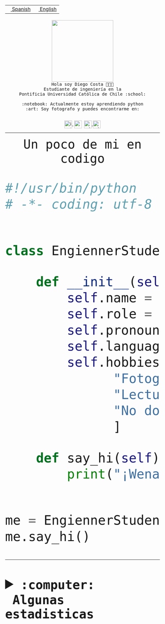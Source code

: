 <table border="0"  align="right">
 <tr><td><a href="README.md"><img src="https://upload.wikimedia.org/wikipedia/commons/thumb/8/89/Bandera_de_Espa%C3%B1a.svg/1200px-Bandera_de_Espa%C3%B1a.svg.png" height="10"> Spanish</a></td>
 <td><a href="README.en.md"><img src="https://upload.wikimedia.org/wikipedia/commons/a/a4/Flag_of_the_United_States.svg" height="10"> English</a></td></tr>
</table><br><br><br>


<p align="center">
  <img src="https://github.com/diegocostares/diegocostares/blob/main/Images/aaa2.gif?raw=true" height="200px">
  <br><samp>
    Hola soy Diego Costa 👨🏻‍💻<br>
    Estudiante de ingeniería en la <br>
    Pontificia Universidad Católica de Chile :school:<br>
  <br>
    :notebook: Actualmente estoy aprendiendo python <br>
    :art: Soy fotografo y puedes encontrarme en: <br>
  <br></samp>
  
</p>

<p align="center">
   <a href="https://instagram.com/diegocosta_no" target="blank">
    <img 
    align="center" src="https://cdn.jsdelivr.net/npm/simple-icons@3.0.1/icons/instagram.svg" alt="instagram" height="25px" width="25px" />
  </a>
  <a style="border: 3px solid; color: white;"href="https://t.me/diegocosta_no" target="blank">
  <img
  align="center" alt="Telegram" width="25px" src="https://icons-for-free.com/iconfiles/png/512/Telegram-1324888767380505522.png" />
</a>
<a href="https://api.whatsapp.com/send?phone=56971897835&text=Hola!" target="blank">
  <img
  align="center" alt="wtsp" width="25px" src="https://img.icons8.com/pastel-glyph/2x/whatsapp--v2.png" />
</a>
<a href="https://www.linkedin.com/in/diego-costa-786249213/" target="blank">
  <img
  align="center" alt="wtsp" width="25px" src="https://img.icons8.com/metro/452/linkedin.png" />
</a>

  </a>
</p>

---


<p align="center"><font size="25"><samp>Un poco de mi en codigo</samp></front></p>


```python
#!/usr/bin/python
# -*- coding: utf-8 -*-


class EngiennerStudent:

    def __init__(self):
        self.name = "Diego Costa"
        self.role = "Estudiante"
        self.pronouns = "he/him"
        self.language_spoken = ["es_CL", "en_US"]
        self.hobbies = [
              "Fotografia",
              "Lectura",
              "No dormir",
              ]

    def say_hi(self):
        print("¡Wena mundo!")


me = EngiennerStudent()
me.say_hi()
```
---
<details>
  <summary><b><samp>:computer: &nbsp;Algunas estadisticas</samp></b></summary>
  <br/></p>

<!--START_SECTION:waka-->
![Code Time](http://img.shields.io/badge/Code%20Time-722%20hrs%208%20mins-blue)

**Soy nocturno 🦉** 

```text
🌞 Mañana     7 commits      ░░░░░░░░░░░░░░░░░░░░░░░░░   1.15% 
🌆 Día        194 commits    ████████░░░░░░░░░░░░░░░░░   31.91% 
🌃 Tarde      241 commits    ██████████░░░░░░░░░░░░░░░   39.64% 
🌙 Noche      166 commits    ██████░░░░░░░░░░░░░░░░░░░   27.3%

```
📅 **Soy más productivo los Miércoles** 

```text
Lunes        70 commits     ███░░░░░░░░░░░░░░░░░░░░░░   11.51% 
Martes       74 commits     ███░░░░░░░░░░░░░░░░░░░░░░   12.17% 
Miércoles    134 commits    █████░░░░░░░░░░░░░░░░░░░░   22.04% 
Jueves       74 commits     ███░░░░░░░░░░░░░░░░░░░░░░   12.17% 
Viernes      59 commits     ██░░░░░░░░░░░░░░░░░░░░░░░   9.7% 
Sábado       91 commits     ███░░░░░░░░░░░░░░░░░░░░░░   14.97% 
Domingo      106 commits    ████░░░░░░░░░░░░░░░░░░░░░   17.43%

```


📊 **Esta semana me dediqué a** 

```text
🐱‍💻 Proyectos: 
TemPlatex                2 hrs 5 mins        ████████████░░░░░░░░░░░░░   48.27% 
TempLex                  1 hr 12 mins        ███████░░░░░░░░░░░░░░░░░░   27.96% 
latex-templates          31 mins             ███░░░░░░░░░░░░░░░░░░░░░░   12.01% 
login_MP                 25 mins             ██░░░░░░░░░░░░░░░░░░░░░░░   9.86% 
Test                     3 mins              ░░░░░░░░░░░░░░░░░░░░░░░░░   1.44%

```


 Last Updated on 14/11/2022 04:44:55 UTC
<!--END_SECTION:waka-->
  
  

<p align="center"> <img src="https://github-readme-stats.vercel.app/api?username=diegocostares&show_icons=true&theme=ayu-mirage" alt="abhisheknaiidu" /></p>
 
</details>
